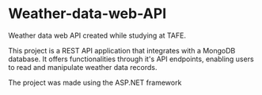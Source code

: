 # Weather-data-web-API
Weather data web API created while studying at TAFE.

This project is a REST API application that integrates with a MongoDB database.
It offers functionalities through it's API endpoints, enabling users to read and manipulate weather data records.

The project was made using the ASP.NET framework 
